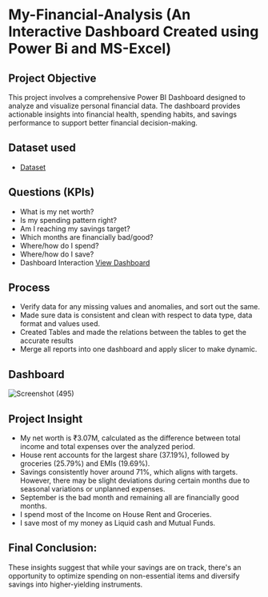 # My-Financial-Analysis (An Interactive Dashboard Created using Power Bi and MS-Excel)
## Project Objective
This project involves a comprehensive Power BI Dashboard designed to analyze and visualize personal financial data. The dashboard provides actionable insights into financial health, spending habits, and savings performance to support better financial decision-making.
## Dataset used
- <a href="https://github.com/Balakrishna-Jurollu/My-Financial-Analysis/blob/main/Finance%20Database.xlsx">Dataset</a>
## Questions (KPIs)
- What is my net worth?
- Is my spending pattern right?
- Am I reaching my savings target?
- Which months are financially bad/good?
- Where/how do I spend?
- Where/how do I save?
- Dashboard Interaction <a href="https://github.com/Balakrishna-Jurollu/My-Financial-Analysis/blob/main/My-Finance-Analysis-Dashboard.png">View Dashboard</a>
## Process
- Verify data for any missing values and anomalies, and sort out the same.
- Made sure data is consistent and clean with respect to data type, data format and values used.
- Created Tables and made the relations between the tables to get the accurate results
- Merge all reports into one dashboard and apply slicer to make dynamic.
## Dashboard

![Screenshot (495)](https://github.com/user-attachments/assets/1cc9a73c-7974-4785-8b53-57df5090027d)

## Project Insight
- My net worth is ₹3.07M, calculated as the difference between total income and total expenses over the analyzed period.
- House rent accounts for the largest share (37.19%), followed by groceries (25.79%) and EMIs (19.69%).
- Savings consistently hover around 71%, which aligns with targets. However, there may be slight deviations during certain months due to seasonal variations or unplanned expenses.
- September is the bad month and remaining all are financially good months.
- I spend most of the Income on House Rent and Groceries.
- I save most of my money as Liquid cash and Mutual Funds.

## Final Conclusion:
These insights suggest that while your savings are on track, there's an opportunity to optimize spending on non-essential items and diversify savings into higher-yielding instruments.



